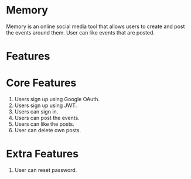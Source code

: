 # Memory
Memory is an online social media tool that allows users to create and post the events around them. User can like events that are posted.

# Features

# Core Features
1. Users sign up using Google OAuth.
2. Users sign up using JWT.
3. Users can sign in.
4. Users can post the events.
5. Users can like the posts.
6. User can delete own posts.

# Extra Features
1. User can reset password.

